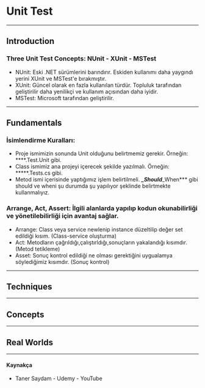 # Unit Test
---
## Introduction
### Three Unit Test Concepts: NUnit - XUnit - MSTest
- NUnit: Eski .NET sürümlerini barındırır. Eskiden kullanımı daha yaygındı yerini XUnit ve MSTest'e bırakmıştır.
- XUnit: Güncel olarak en fazla kullanılan türdür. Topluluk tarafından geliştirilir daha yenilikçi ve kullanım açısından daha iyidir.
- MSTest: Microsoft tarafından geliştirilir.
---
## Fundamentals
### İsimlendirme Kuralları: 
- Proje ismimizin sonunda Unit olduğunu belirtmemiz gerekir. Örneğin: ****.Test.Unit gibi.
- Class ismimiz ana projeyi içerecek şekilde yazılmalı. Örneğin: *****.Tests.cs gibi.
- Metod ismi içerisinde yaptığımız işlem belirtilmeli. ***_Should***_When*** gibi should ve wheni şu durumda şu yapılıyor şeklinde belirtmekte kullanmalıyız.
### Arrange, Act, Assert: İlgili alanlarda yapılıp kodun okunabilirliği ve yönetilebilirliği için avantaj sağlar.
- Arrange: Class veya service newlenip instance düzeltilip değer set edildiği kısım. (Class-service oluşturma)
- Act: Metodların çağrıldığı,çalıştırldığı,sonuçların yakalandığı kısımdır. (Metod tetikleme)
- Asset: Sonuç kontrol edildiği ne olması gerektiğini uygualamya söylediğimiz kısımdır. (Sonuç kontrol)
---
## Techniques
---
## Concepts
---
## Real Worlds
---
#### Kaynakça
- Taner Saydam - Udemy - YouTube
